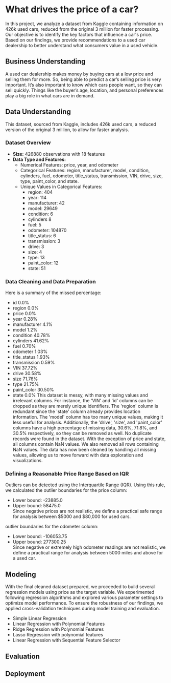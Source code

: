 # What drives the price of a car?
In this project, we analyze a dataset from Kaggle containing information on 426k used cars, reduced from the original 3 million for faster processing. Our objective is to identify the key factors that influence a car's price. Based on our findings, we provide recommendations to a used car dealership to better understand what consumers value in a used vehicle.
## Business Understanding
A used car dealership makes money by buying cars at a low price and selling them for more. So, being able to predict a car’s selling price is very important. It’s also important to know which cars people want, so they can sell quickly. Things like the buyer’s age, location, and personal preferences play a big role in what cars are in demand.

## Data Understanding 
This dataset, sourced from Kaggle, includes 426k used cars, a reduced version of the original 3 million, to allow for faster analysis.
### Dataset Overview
- **Size:** 426880  observations with 18 features
- **Data Type and Features:**
  - Numerical Features: price, year, and odometer
  - Categorical Features: region, manufacturer, model, condition, cylinders, fuel, odometer, title_status,    transmission, VIN, drive, size, type, paint_color, and state.
   - Unique Values in Categorical Features:
      - region: 404
      - year: 114
      - manufacturer: 42
      - model: 29649
      - condition: 6
      - cylinders 8
      - fuel: 5
      - odometer: 104870
      - title_status: 6
      - transmission: 3
      - drive: 3
      - size: 4
      - type: 13
      - paint_color: 12
      - state: 51
### Data Cleaning and Data Preparation
 Here is a summary of the missed percentage:
- id    0.0%
- region  0.0%
- price   0.0%
- year    0.28%
- manufacturer  4.1%
- model         1.2%
- condition     40.78%
- cylinders     41.62%
- fuel          0.70%
- odometer      1.03%
- title_status  1.93%
- transmission  0.59%
- VIN           37.72%
- drive         30.58%
- size          71.76%
- type          21.75%
- paint_color   30.50%
- state         0.0%
This dataset is messy, with many missing values and irrelevant columns. For instance, the 'VIN' and 'id' columns can be dropped as they are merely unique identifiers. The 'region' column is redundant since the 'state' column already provides location information. The 'model' column has too many unique values, making it less useful for analysis. Additionally, the 'drive', 'size', and 'paint_color' columns have a high percentage of missing data, 30.6%, 71.8%, and 30.5% respectively, so they can be removed as well. No duplicate records were found in the dataset. With the exception of price and state, all columns contain NaN values. We also removed all rows containing NaN values. The data has now been cleaned by handling all missing values, allowing us to move forward with data exploration and visualizations.
### Defining a Reasonable Price Range Based on IQR
Outliers can be detected using the Interquartile Range (IQR). Using this rule, we calculated the outlier boundaries for the price column:
   - Lower bound: -23885.0
   - Upper bound: 58475.0\
Since negative prices are not realistic, we define a practical safe range for analysis between $5000 and $80,000 for used cars.

outlier boundaries for the odometer column:
   - Lower bound: -106053.75
   - Upper bound:  277300.25\
Since negative or extremely high odometer readings are not realistic, we define a practical range for analysis between 5000 miles and above for a used car.

## Modeling
With the final cleaned dataset prepared, we proceeded to build several regression models using price as the target variable. We experimented following regression algorithms and explored various parameter settings to optimize model performance. To ensure the robustness of our findings, we applied cross-validation techniques during model training and evaluation.

 - Simple Linear Regression
 - Linear Regression with Polynomial Features
 - Ridge Regression with Polynomial Features
 - Lasso Regression with polynomial features
 - Linear Regression with Sequential Feature Selector


## Evaluation

## Deployment
